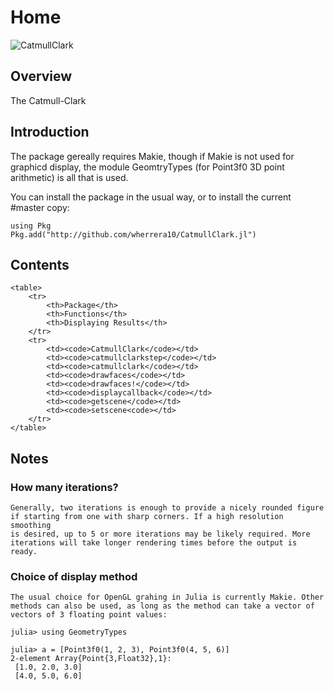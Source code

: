 # Home

![CatmullClark](./assets/catmullclark.png)

## Overview

The Catmull-Clark


## Introduction

The package gereally requires Makie, though if Makie is not used for graphicd display,
the module GeomtryTypes (for Point3f0 3D point arithmetic) is all that is used.


You can install the package in the usual way, or to install the current #master copy:

    using Pkg
    Pkg.add("http://github.com/wherrera10/CatmullClark.jl")
    
## Contents

```@raw html
<table>
    <tr>
        <th>Package</th>
        <th>Functions</th>
        <th>Displaying Results</th>
    </tr>
    <tr>
        <td><code>CatmullClark</code></td>
        <td><code>catmullclarkstep</code></td>
        <td><code>catmullclark</code></td>
        <td><code>drawfaces</code></td>
        <td><code>drawfaces!</code></td>
        <td><code>displaycallback</code></td>
        <td><code>getscene</code></td>
        <td><code>setscene<code></td>
    </tr>
</table>
```

## Notes

### How many iterations?

	Generally, two iterations is enough to provide a nicely rounded figure
	if starting from one with sharp corners. If a high resolution smoothing
	is desired, up to 5 or more iterations may be likely required. More 
	iterations will take longer rendering times before the output is ready.


### Choice of display method

	The usual choice for OpenGL grahing in Julia is currently Makie. Other
	methods can also be used, as long as the method can take a vector of vectors of 3 floating point values:
	
    julia> using GeometryTypes

    julia> a = [Point3f0(1, 2, 3), Point3f0(4, 5, 6)]
    2-element Array{Point{3,Float32},1}:
     [1.0, 2.0, 3.0]
     [4.0, 5.0, 6.0]
	

